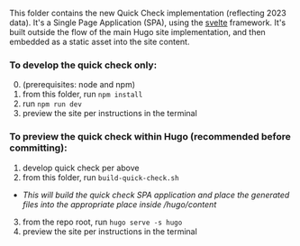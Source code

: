 This folder contains the new Quick Check implementation (reflecting 2023 data). It's a Single Page Application (SPA), using the [svelte](svelte.dev) framework. It's built outside the flow of the main Hugo site implementation, and then embedded as a static asset into the site content.

### To develop the quick check only:

0. (prerequisites: node and npm)
1. from this folder, run `npm install`
2. run `npm run dev`
3. preview the site per instructions in the terminal

### To preview the quick check within Hugo (recommended before committing):

1. develop quick check per above
2. from this folder, run `build-quick-check.sh`
  * _This will build the quick check SPA application and place the generated files into the appropriate place inside /hugo/content_
3. from the repo root, run `hugo serve -s hugo`
4. preview the site per instructions in the terminal
